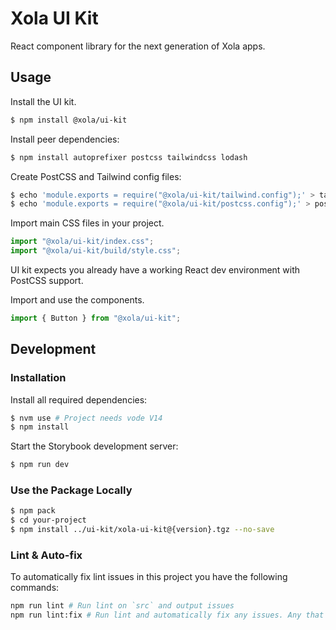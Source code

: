 # Xola UI Kit

React component library for the next generation of Xola apps.

## Usage

Install the UI kit.

```bash
$ npm install @xola/ui-kit
```

Install peer dependencies:
```bash
$ npm install autoprefixer postcss tailwindcss lodash
```

Create PostCSS and Tailwind config files:
```bash
$ echo 'module.exports = require("@xola/ui-kit/tailwind.config");' > tailwind.config.js
$ echo 'module.exports = require("@xola/ui-kit/postcss.config");' > postcss.config.js
```

Import main CSS files in your project.

```js
import "@xola/ui-kit/index.css";
import "@xola/ui-kit/build/style.css";
```

UI kit expects you already have a working React dev environment with PostCSS support.

Import and use the components.

```js
import { Button } from "@xola/ui-kit";
```

## Development

### Installation

Install all required dependencies:

```bash
$ nvm use # Project needs vode V14
$ npm install
```

Start the Storybook development server:

```bash
$ npm run dev
```

### Use the Package Locally

```bash
$ npm pack
$ cd your-project
$ npm install ../ui-kit/xola-ui-kit@{version}.tgz --no-save
```

### Lint & Auto-fix

To automatically fix lint issues in this project you have the following commands:
```bash
npm run lint # Run lint on `src` and output issues
npm run lint:fix # Run lint and automatically fix any issues. Any that are not fixed are output to screen
```